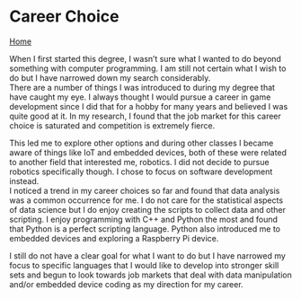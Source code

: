# Career Choice
[Home](/index.md)

When I first started this degree, I wasn’t sure what I wanted to do beyond something with computer 
programming.  I am still not certain what I wish to do but I have narrowed down my search considerably.  
There are a number of things I was introduced to during my degree that have caught my eye.  I always 
thought I would pursue a career in game development since I did that for a hobby for many years and 
believed I was quite good at it.  In my research, I found that the job market for this career choice 
is saturated and competition is extremely fierce.  

This led me to explore other options and during other classes I became aware of things like IoT and 
embedded devices, both of these were related to another field that interested me, robotics.  I did 
not decide to pursue robotics specifically though.  I chose to focus on software development instead.  
I noticed a trend in my career choices so far and found that data analysis was a common occurrence for 
me.  I do not care for the statistical aspects of data science but I do enjoy creating the scripts to
collect data and other scripting.  I enjoy programming with C++ and Python the most and found that
Python is a perfect scripting language.  Python also introduced me to embedded devices and exploring
a Raspberry Pi device.  

I still do not have a clear goal for what I want to do but I have narrowed my focus to specific 
languages that I would like to develop into stronger skill sets and begun to look towards job markets
that deal with data manipulation and/or embedded device coding as my direction for my career.
